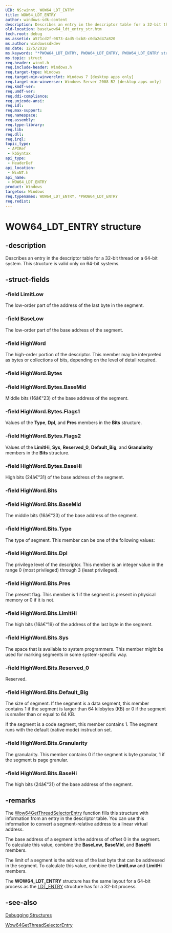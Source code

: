 ```yaml
---
UID: NS:winnt._WOW64_LDT_ENTRY
title: WOW64_LDT_ENTRY
author: windows-sdk-content
description: Describes an entry in the descriptor table for a 32-bit thread on a 64-bit system. This structure is valid only on 64-bit systems.
old-location: base\wow64_ldt_entry_str.htm
tech.root: debug
ms.assetid: a571cd2f-0873-4ad5-bcb8-c0da2d47a820
ms.author: windowssdkdev
ms.date: 12/5/2018
ms.keywords: "*PWOW64_LDT_ENTRY, PWOW64_LDT_ENTRY, PWOW64_LDT_ENTRY structure pointer, WOW64_LDT_ENTRY, WOW64_LDT_ENTRY structure, _WOW64_LDT_ENTRY, base.wow64_ldt_entry_str, winnt/LDT_ENTRY, winnt/PWOW64_LDT_ENTRY"
ms.topic: struct
req.header: winnt.h
req.include-header: Windows.h
req.target-type: Windows
req.target-min-winverclnt: Windows 7 [desktop apps only]
req.target-min-winversvr: Windows Server 2008 R2 [desktop apps only]
req.kmdf-ver: 
req.umdf-ver: 
req.ddi-compliance: 
req.unicode-ansi: 
req.idl: 
req.max-support: 
req.namespace: 
req.assembly: 
req.type-library: 
req.lib: 
req.dll: 
req.irql: 
topic_type:
 - APIRef
 - kbSyntax
api_type:
 - HeaderDef
api_location:
 - WinNT.h
api_name:
 - WOW64_LDT_ENTRY
product: Windows
targetos: Windows
req.typenames: WOW64_LDT_ENTRY, *PWOW64_LDT_ENTRY
req.redist: 
---
```


# WOW64_LDT_ENTRY structure


## -description


Describes an entry in the descriptor table for a 32-bit thread on a 64-bit system. This structure is valid only on 64-bit systems.


## -struct-fields




### -field LimitLow

The low-order part of the address of the last byte in the segment.


### -field BaseLow

The low-order part of the base address of the segment.


### -field HighWord

The high-order portion of the descriptor. This member may be interpreted as bytes or collections of bits, depending on the level of detail required. 



					


### -field HighWord.Bytes


### -field HighWord.Bytes.BaseMid

Middle bits (16â€“23) of the base address of the segment.


### -field HighWord.Bytes.Flags1

Values of the <b>Type</b>, <b>Dpl</b>, and <b>Pres</b> members in the <b>Bits</b> structure.


### -field HighWord.Bytes.Flags2

Values of the <b>LimitHi</b>, <b>Sys</b>, <b>Reserved_0</b>, <b>Default_Big</b>, and <b>Granularity</b> members in the <b>Bits</b> structure.


### -field HighWord.Bytes.BaseHi

High bits (24â€“31) of the base address of the segment.


### -field HighWord.Bits


### -field HighWord.Bits.BaseMid

The middle bits (16â€“23) of the base address of the segment.


### -field HighWord.Bits.Type

The type of segment. This member can be one of the following values:


### -field HighWord.Bits.Dpl

The privilege level of the descriptor. This member is an integer value in the range 0 (most privileged) through 3 (least privileged).


### -field HighWord.Bits.Pres

The present flag. This member is 1 if the segment is present in physical memory or 0 if it is not.


### -field HighWord.Bits.LimitHi

The high bits (16â€“19) of the address of the last byte in the segment.


### -field HighWord.Bits.Sys

The space that is available to system programmers. This member might be used for marking segments in some system-specific way.


### -field HighWord.Bits.Reserved_0

Reserved.


### -field HighWord.Bits.Default_Big

The size of segment. If the segment is a data segment, this member contains 1 if the segment is larger than 64 kilobytes (KB) or 0 if the segment is smaller than or equal to 64 KB. 




If the segment is a code segment, this member contains 1. The segment runs with the default (native mode) instruction set. 


### -field HighWord.Bits.Granularity

The granularity. This member contains 0 if the segment is byte granular, 1 if the segment is page granular.


### -field HighWord.Bits.BaseHi

The high bits (24â€“31) of the base address of the segment.


## -remarks



The 
<a href="https://msdn.microsoft.com/68393913-6725-4cc6-90b9-57da2a96c91e">Wow64GetThreadSelectorEntry</a> function fills this structure with information from an entry in the descriptor table. You can use this information to convert a segment-relative address to a linear virtual address.

The base address of a segment is the address of offset 0 in the segment. To calculate this value, combine the <b>BaseLow</b>, <b>BaseMid</b>, and <b>BaseHi</b> members.

The limit of a segment is the address of the last byte that can be addressed in the segment. To calculate this value, combine the <b>LimitLow</b> and <b>LimitHi</b> members.

The <b>WOW64_LDT_ENTRY</b> structure has the same layout for a 64-bit process as the <a href="https://msdn.microsoft.com/e4c470ee-63e5-4a00-8c69-76cadd490439">LDT_ENTRY</a> structure has for a 32-bit process.




## -see-also




<a href="https://msdn.microsoft.com/bf1294cd-1836-49d3-9cc4-4532429a301f">Debugging Structures</a>



<a href="https://msdn.microsoft.com/68393913-6725-4cc6-90b9-57da2a96c91e">Wow64GetThreadSelectorEntry</a>
 

 

